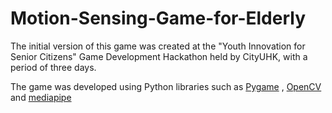 # Motion-Sensing-Game-for-Elderly
The initial version of this game was created at the "Youth Innovation for Senior Citizens" Game Development Hackathon held by CityUHK, with a period of three days.

The game was developed using Python libraries such as [Pygame](https://pypi.org/project/pygame/) , [OpenCV](https://pypi.org/project/opencv-python/) and [mediapipe](https://pypi.org/project/mediapipe/)
